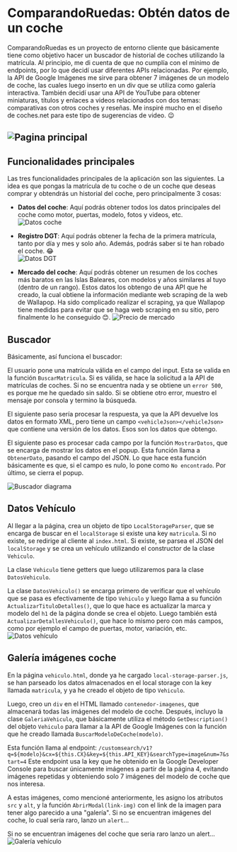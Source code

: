 # ComparandoRuedas: Obtén datos de un coche

ComparandoRuedas es un proyecto de entorno cliente que básicamente tiene como objetivo hacer un buscador de historial de coches utilizando la matrícula. Al principio, me di cuenta de que no cumplía con el mínimo de endpoints, por lo que decidí usar diferentes APIs relacionadas. Por ejemplo, la API de Google Imágenes me sirve para obtener 7 imágenes de un modelo de coche, las cuales luego inserto en un div que se utiliza como galería interactiva. También decidí usar una API de YouTube para obtener miniaturas, títulos y enlaces a videos relacionados con dos temas: comparativas con otros coches y reseñas. Me inspiré mucho en el diseño de coches.net para este tipo de sugerencias de video. 😉

![Pagina principal](/docs/img/home.png)
---

## Funcionalidades principales

Las tres funcionalidades principales de la aplicación son las siguientes. La idea es que pongas la matrícula de tu coche o de un coche que deseas comprar y obtendrás un historial del coche, pero principalmente 3 cosas:

- **Datos del coche**: Aquí podrás obtener todos los datos principales del coche como motor, puertas, modelo, fotos y videos, etc.  
![Datos coche](/docs/img/datos.png)  

- **Registro DGT**: Aquí podrás obtener la fecha de la primera matrícula, tanto por día y mes y solo año. Además, podrás saber si te han robado el coche. 😂  
![Datos DGT](/docs/img/datos-dgt.png)  


- **Mercado del coche**: Aquí podrás obtener un resumen de los coches más baratos en las Islas Baleares, con modelos y años similares al tuyo (dentro de un rango). Estos datos los obtengo de una API que he creado, la cual obtiene la información mediante web scraping de la web de Wallapop. Ha sido complicado realizar el scraping, ya que Wallapop tiene medidas para evitar que se haga web scraping en su sitio, pero finalmente lo he conseguido 😊.
![Precio de mercado](/docs/img/mercado.png)

## Buscador

Básicamente, así funciona el buscador:

El usuario pone una matrícula válida en el campo del input. Esta se valida en la función `BuscarMatricula`. Si es válida, se hace la solicitud a la API de matrículas de coches. Si no se encuentra nada y se obtiene un `error 500`, es porque me he quedado sin saldo. Si se obtiene otro error, muestro el mensaje por consola y termino la búsqueda.

El siguiente paso sería procesar la respuesta, ya que la API devuelve los datos en formato XML, pero tiene un campo `<vehicleJson></vehicleJson>` que contiene una versión de los datos. Esos son los datos que obtengo.

El siguiente paso es procesar cada campo por la función `MostrarDatos`, que se encarga de mostrar los datos en el popup. Esta función llama a `ObtenerDato`, pasando el campo del JSON. Lo que hace esta función básicamente es que, si el campo es nulo, lo pone como `No encontrado`. Por último, se cierra el popup.

![Buscador diagrama](/docs/diagramas/buscador_sequence.png)

## Datos Vehículo

Al llegar a la página, crea un objeto de tipo `LocalStorageParser`, que se encarga de buscar en el `localStorage` si existe una key `matricula`. Si no existe, se redirige al cliente al `index.html`. Si existe, se parsea el JSON del `localStorage` y se crea un vehículo utilizando el constructor de la clase `Vehiculo`.

La clase `Vehiculo` tiene getters que luego utilizaremos para la clase `DatosVehiculo`.

La clase `DatosVehiculo()` se encarga primero de verificar que el vehículo que se pasa es efectivamente de tipo `Vehiculo` y luego llama a su función `ActualizarTituloDetalles()`, que lo que hace es actualizar la marca y modelo del `h1` de la página donde se crea el objeto. Luego también está `ActualizarDetallesVehiculo()`, que hace lo mismo pero con más campos, como por ejemplo el campo de puertas, motor, variación, etc.
![Datos vehículo](/docs/diagramas/datos-vehiculo.png)

## Galería imágenes coche

En la página `vehiculo.html`, donde ya he cargado `local-storage-parser.js`, se han parseado los datos almacenados en el local storage con la key llamada `matricula`, y ya he creado el objeto de tipo `Vehiculo`.

Luego, creo un `div` en el HTML llamado `contenedor-imagenes`, que almacenará todas las imágenes del modelo de coche. Después, incluyo la clase `GaleriaVehiculo`, que básicamente utiliza el método `GetDescription()` del objeto `Vehiculo` para llamar a la API de Google Imágenes con la función que he creado llamada `BuscarModeloDeCoche(modelo)`.  

Esta función llama al endpoint: `/customsearch/v1?q=${modelo}&cx=${this.CX}&key=${this.API_KEY}&searchType=image&num=7&start=4`
Este endpoint usa la key que he obtenido en la Google Developer Console para buscar únicamente imágenes a partir de la página 4, evitando imágenes repetidas y obteniendo solo 7 imágenes del modelo de coche que nos interesa.  

A estas imágenes, como mencioné anteriormente, les asigno los atributos `src` y `alt`, y la función `AbrirModal(link-img)` con el link de la imagen para tener algo parecido a una "galería". Si no se encuentran imágenes del coche, lo cual sería raro, lanzo un `alert`...

Si no se encuentran imágenes del coche que seria raro lanzo un alert...
![Galería vehículo](/docs/diagramas/galeria-imagenes.png)
